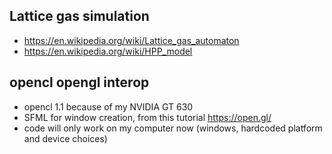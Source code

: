 ## Lattice gas simulation
 - https://en.wikipedia.org/wiki/Lattice_gas_automaton
 - https://en.wikipedia.org/wiki/HPP_model

## opencl opengl interop
 - opencl 1.1 because of my NVIDIA GT 630
 - SFML for window creation, from this tutorial https://open.gl/
 - code will only work on my computer now (windows, hardcoded platform and device choices)


